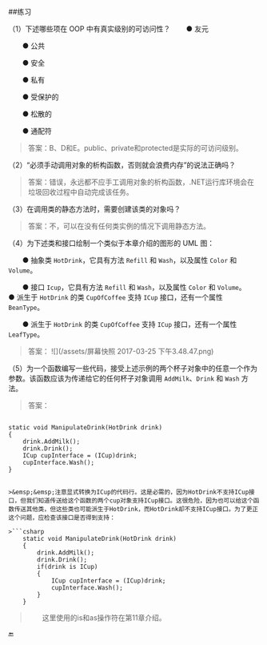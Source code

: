 
##练习

（1）下述哪些项在 OOP 中有真实级别的可访问性？
&emsp;&emsp;● 友元

&emsp;&emsp;● 公共

&emsp;&emsp;● 安全

&emsp;&emsp;● 私有

&emsp;&emsp;● 受保护的

&emsp;&emsp;● 松散的

&emsp;&emsp;● 通配符

>答案：B、D和E。public、private和protected是实际的可访问级别。

（2）“必须手动调用对象的析构函数，否则就会浪费内存”的说法正确吗？

>答案：错误，永远都不应手工调用对象的析构函数，.NET运行库环境会在垃圾回收过程中自动完成该任务。

（3）在调用类的静态方法时，需要创建该类的对象吗？

>答案：不，可以在没有任何类实例的情况下调用静态方法。

（4）为下述类和接口绘制一个类似于本章介绍的图形的 UML 图：

&emsp;&emsp;● 抽象类 `HotDrink`，它具有方法 `Refill` 和 `Wash`，以及属性 `Color` 和 `Volume`。

&emsp;&emsp;● 接口 `Icup`，它具有方法 `Refill` 和 `Wash`，以及属性 `Color` 和 `Volume`。&emsp;&emsp;● 派生于 `HotDrink` 的类 `CupOfCoffee` 支持 `ICup` 接口，还有一个属性 `BeanType`。

&emsp;&emsp;● 派生于 `HotDrink` 的类 `CupOfCoffee` 支持 `ICup` 接口，还有一个属性 `LeafType`。

>答案：
>![](/assets/屏幕快照 2017-03-25 下午3.48.47.png)

（5）为一个函数编写一些代码，接受上述示例的两个杯子对象中的任意一个作为参数。该函数应该为传递给它的任何杯子对象调用 `AddMilk`、`Drink` 和 `Wash` 方法。

>答案：

>```csharp
    static void ManipulateDrink(HotDrink drink)
    {
        drink.AddMilk();
        drink.Drink();
        ICup cupInterface = (ICup)drink;
        cupInterface.Wash();
    }
```

>&emsp;&emsp;注意显式转换为ICup的代码行。这是必需的，因为HotDrink不支持ICup接口，但我们知道传送给这个函数的两个cup对象支持ICup接口。这很危险，因为也可以给这个函数传送其他类，但这些类也可能派生于HotDrink，而HotDrink却不支持ICup接口。为了更正这个问题，应检查该接口是否得到支持：

>```csharp
    static void ManipulateDrink(HotDrink drink)
    {
        drink.AddMilk();
        drink.Drink();
        if(drink is ICup)
        {
            ICup cupInterface = (ICup)drink;
            cupInterface.Wash();
        }
    }
```
>&emsp;&emsp;这里使用的is和as操作符在第11章介绍。

🔚